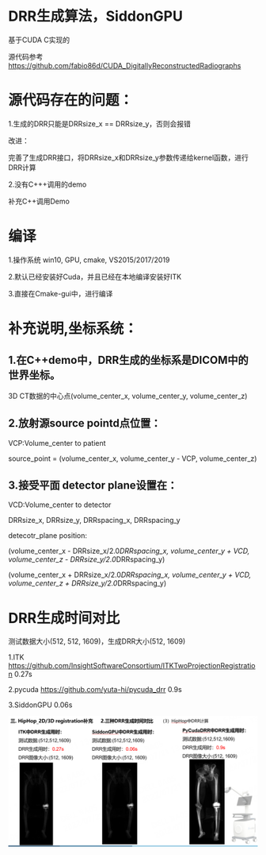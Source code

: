 # DRR生成算法，SiddonGPU
基于CUDA C实现的

源代码参考 https://github.com/fabio86d/CUDA_DigitallyReconstructedRadiographs

# 源代码存在的问题：
1.生成的DRR只能是DRRsize_x == DRRsize_y，否则会报错

改进：

完善了生成DRR接口，将DRRsize_x和DRRsize_y参数传递给kernel函数，进行DRR计算

2.没有C+++调用的demo

补充C++调用Demo


# 编译
1.操作系统 win10, GPU, cmake, VS2015/2017/2019

2.默认已经安装好Cuda，并且已经在本地编译安装好ITK

3.直接在Cmake-gui中，进行编译

# 补充说明,坐标系统：

## 1.在C++demo中，DRR生成的坐标系是DICOM中的世界坐标。

  3D CT数据的中心点(volume_center_x, volume_center_y, volume_center_z)

## 2.放射源source pointd点位置：

  VCP:Volume_center to patient
  
  source_point = (volume_center_x, volume_center_y - VCP, volume_center_z)


## 3.接受平面 detector plane设置在：

  VCD:Volume_center to detector

  DRRsize_x, DRRsize_y, DRRspacing_x, DRRspacing_y
  
  detecotr_plane position:

  (volume_center_x - DRRsize_x/2.0*DRRspacing_x, volume_center_y + VCD, volume_center_z - DRRsize_y/2.0*DRRspacing_y)
  
  (volume_center_x + DRRsize_x/2.0*DRRspacing_x, volume_center_y + VCD, volume_center_z + DRRsize_y/2.0*DRRspacing_y)


# DRR生成时间对比
测试数据大小(512, 512, 1609)，生成DRR大小(512, 1609)

1.ITK  https://github.com/InsightSoftwareConsortium/ITKTwoProjectionRegistration  0.27s

2.pycuda  https://github.com/yuta-hi/pycuda_drr  0.9s

3.SiddonGPU  0.06s


![Example](DRR_time.png)
